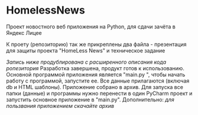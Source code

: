 # HomelessNews
Проект новостного веб приложения на Python, для сдачи зачёта в Яндекс Лицее
  
К проету (репозиторию) так же прикреплены два файла - презентация для защиты проекта "HomeLess News" и техническое задание

*Запись ниже продублирована с расширенного описания кода ропезитория*
  Разработка завершена, продукт готов к использованию. Основной программой приложения является "main.py ", чтобы начать работу с программой, запустите ее.
  Все данные прилагаются (включая db и HTML шаблоны). Приложение собрано в архив. Для запуска все папки (данные) и программы нужно перенести в один PyCharm
  проект и запустить основное приложение в "main.py". Дополнительно: *для пользвания приложением скачайте архив*
